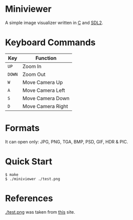 # Miniviewer

A simple image visualizer written in [C](https://en.wikipedia.org/wiki/The_C_Programming_Language) and [SDL2](https://www.libsdl.org/).

# Keyboard Commands

| Key               | Function          |
|-------------------|-------------------|
| `UP`              | Zoom In           |
| `DOWN`            | Zoom Out          |
| `W`               | Move Camera Up    |
| `A`               | Move Camera Left  |
| `S`               | Move Camera Down  |
| `D`               | Move Camera Right |

# Formats

It can open only:
JPG, PNG, TGA, BMP, PSD, GIF, HDR & PIC.

# Quick Start
```console
$ make
$ ./miniviewer ./test.png
```

# References

[./test.png](./test.png) was taken from [this](https://en.wikipedia.org/wiki/Portable_Network_Graphics) site.
